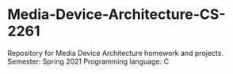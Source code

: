 # Media-Device-Architecture-CS-2261
Repository for Media Device Architecture homework and projects. Semester: Spring 2021 Programming language: C
